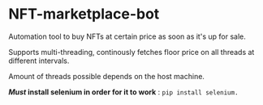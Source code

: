 # NFT-marketplace-bot
Automation tool to buy NFTs at certain price as soon as it's up for sale.

Supports multi-threading, continously fetches floor price on all threads at different intervals.

Amount of threads possible depends on the host machine.

**_Must_ install selenium in order for it to work** : ``pip install selenium.``
